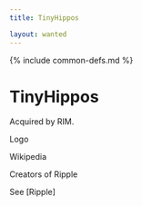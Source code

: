 ```yaml
---
title: TinyHippos

layout: wanted
---
```

{% include common-defs.md %}

# TinyHippos

Acquired by RIM. 

Logo

Wikipedia

Creators of Ripple

See [Ripple]
